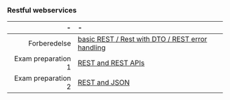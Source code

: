 ### Restful webservices  

| -  |  - |
|-----:|:--------------|
| Forberedelse |[basic REST / Rest with DTO / REST error handling](404) |  
| Exam preparation 1 |[REST and REST APIs](404) |  
| Exam preparation 2 |[REST and JSON](404) |  
